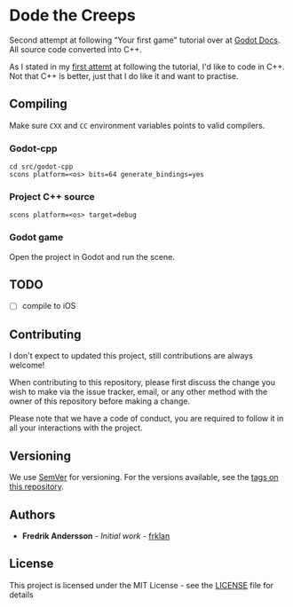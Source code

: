 # Dode the Creeps

Second attempt at following "Your first game" tutorial over at [Godot Docs](https://docs.godotengine.org/en/3.1/getting_started/step_by_step/your_first_game.html). All source code converted into C++.

As I stated in my [first attemt](https://github.com/frklan/DodgeTheCreeps) at following the tutorial, I'd like to code in C++. Not that C++ is better, just that I do like it and want to practise.

## Compiling

Make sure ````CXX```` and ````CC```` environment variables points to valid compilers.

### Godot-cpp

````
cd src/godot-cpp
scons platform=<os> bits=64 generate_bindings=yes
````

### Project C++ source

````
scons platform=<os> target=debug
````

### Godot game

Open the project in Godot and run the scene.

## TODO
- [ ] compile to iOS

## Contributing

I don't expect to updated this project, still contributions are always welcome!

When contributing to this repository, please first discuss the change you wish to make via the issue tracker, email, or any other method with the owner of this repository before making a change.

Please note that we have a code of conduct, you are required to follow it in all your interactions with the project.

## Versioning

We use [SemVer](http://semver.org/) for versioning. For the versions available, see the [tags on this repository](https://github.com/frklan/GameEngine/tags).

## Authors

* **Fredrik Andersson** - *Initial work* - [frklan](https://github.com/frklan)

## License

This project is licensed under the MIT License - see the [LICENSE](LICENSE) file for details
